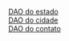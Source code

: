 
[DAO do estado](estado_dao_sqlite.dart)<br>
[DAO do cidade](cidade_dao_sqlite.dart)<br>
[DAO do contato](contato_dao_sqlite.dart)<br>

